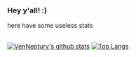 ### Hey y'all! :)
here have some useless stats
<br> <br>

[![VenNeptury's github stats](https://github-readme-stats.vercel.app/api?username=venneptury&theme=material-palenight)](https://github-readme-stats.vercel.app/api?username=venneptury&theme=material-palenight)
[![Top Langs](https://github-readme-stats.vercel.app/api/top-langs/?username=venneptury&theme=material-palenight&layout=compact)](https://github-readme-stats.vercel.app/api/top-langs/?username=venneptury&theme=material-palenight&layout=compact)

